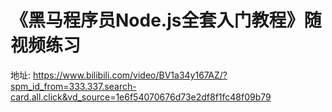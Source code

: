 # 《黑马程序员Node.js全套入门教程》随视频练习
地址: https://www.bilibili.com/video/BV1a34y167AZ/?spm_id_from=333.337.search-card.all.click&vd_source=1e6f54070676d73e2df8f1fc48f09b79